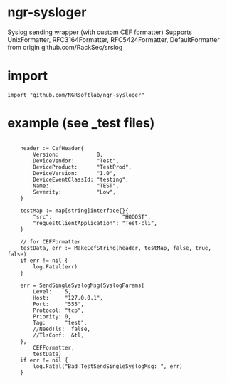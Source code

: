 # ngr-sysloger
Syslog sending wrapper (with custom CEF formatter)
Supports UnixFormatter, RFC3164Formatter, RFC5424Formatter, DefaultFormatter from origin github.com/RackSec/srslog

# import
```import "github.com/NGRsoftlab/ngr-sysloger"```

# example (see _test files)
```
	
    header := CefHeader{
		Version:            0,
		DeviceVendor:       "Test",
		DeviceProduct:      "TestProd",
		DeviceVersion:      "1.0",
		DeviceEventClassId: "testing",
		Name:               "TEST",
		Severity:           "Low",
	}

	testMap := map[string]interface{}{
		"src":                      "HOOOST",
		"requestClientApplication": "Test-cli",
	}

	// for CEFFormatter
	testData, err := MakeCefString(header, testMap, false, true, false)
	if err != nil {
		log.Fatal(err)
	}

	err = SendSingleSyslogMsg(SyslogParams{
		Level:    5,
		Host:     "127.0.0.1",
		Port:     "555",
		Protocol: "tcp",
		Priority: 0,
		Tag:      "test",
		//NeedTls:  false,
		//TlsConf:  &tl,
	},
		CEFFormatter,
		testData)
	if err != nil {
		log.Fatal("Bad TestSendSingleSyslogMsg: ", err)
	}
```
